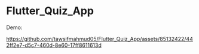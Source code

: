 # Flutter_Quiz_App

Demo:


https://github.com/tawsifmahmud05/Flutter_Quiz_App/assets/85132422/442ff2e7-d5c7-460d-8e60-17ff8611613d


